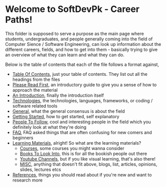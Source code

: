 # Welcome to SoftDevPk - Career Paths!

This folder is supposed to serve a purpose as the main page where students, undergraduates, and people generally coming into the field of Computer Sience / Software Engineering, can look up information about the different careers, fields, and how to get into them - basically trying to give an overview of what they can learn and what they can do.

Below is the table of contents that each of the file follows a format against,

- [Table Of Contents](#table-of-contents), just your table of contents. They list out all the headings from the files
- [Please Read First](#please-read-first), an introductory guide to give you a sense of how to approach the material
- [An Introduction](#an-introduction), finally the introduction itself
- [Technologies](#technologies), the technologies, languages, frameworks, or coding / software related tools
- [General](#general), what the general consensus is about the field
- [Getting Started](#getting-started), how to get started, self explanatory
- [People To Follow](#people-to-follow), cool and interesting people in the field which you definitely look at what they're doing
- [FAQ](#faq), FAQ asked things that are often confusing for new comers and beginners
- [Learning Materials](#learning-materials), alright! So what are the learning materials?
  - [Courses](#courses), some courses you might wanna consider
  - [Books To Look Into](#books-to-look-into), this is for all the bookish people out there
  - [Youtube Channels](#youtube-channels), but if you like visual learning, that's also there!
  - [MISC](#misc), anything that doesn't fit above, blogs, list, articles, opinions, slides, lectures etcs
- [References](#references), things you should read about if you're new and want to research more
